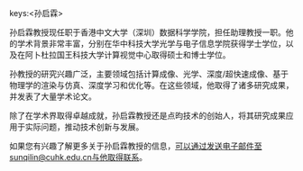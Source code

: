 keys:<孙启霖>


孙启霖教授现任职于香港中文大学（深圳）数据科学学院，担任助理教授一职。他的学术背景非常丰富，分别在华中科技大学光学与电子信息学院获得学士学位，以及在阿卜杜拉国王科技大学计算视觉中心取得硕士和博士学位。

孙教授的研究兴趣广泛，主要领域包括计算成像、光学、深度/超快速成像、基于物理学的渲染与仿真、深度学习和优化等。在这些领域，他取得了诸多研究成果，并发表了大量学术论文。

除了在学术界取得卓越成就，孙启霖教授还是点昀技术的创始人，将其研究成果应用于实际问题，推动技术创新与发展。

如果您有兴趣了解更多关于孙启霖教授的信息，可以通过发送电子邮件至sunqilin@cuhk.edu.cn与他取得联系。